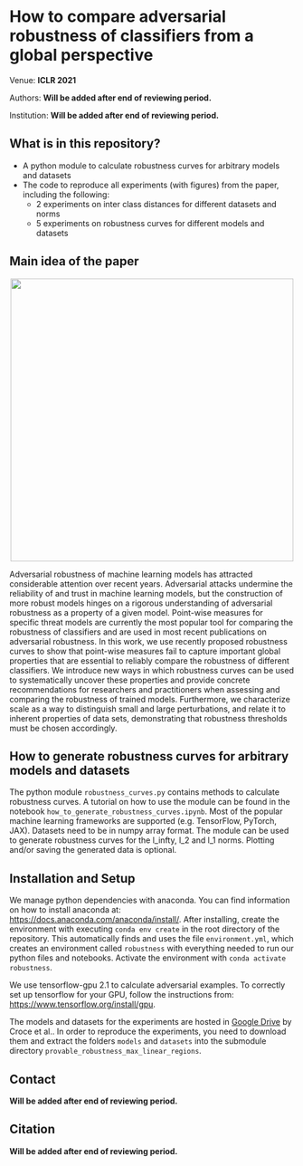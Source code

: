 # How to compare adversarial robustness of classifiers from a global perspective
Venue: **ICLR 2021**

Authors: **Will be added after end of reviewing period.**

Institution: **Will be added after end of reviewing period.**


## What is in this repository?
+ A python module to calculate robustness curves for arbitrary models and datasets
+ The code to reproduce all experiments (with figures) from the paper, including the following:
  + 2 experiments on inter class distances for different datasets and norms
  + 5 experiments on robustness curves for different models and datasets
  
## Main idea of the paper
<p align="center"><img src="images/readme_gif.gif" width="500"></p>
Adversarial robustness of machine learning models has attracted considerable attention over recent years.
Adversarial attacks undermine the reliability of and trust in machine learning models, but the construction of more robust models hinges on a rigorous understanding of adversarial robustness as a property of a given model.
Point-wise measures for specific threat models are currently the most popular tool for comparing the robustness of classifiers and are used in most recent publications on adversarial robustness.
In this work, we use recently proposed robustness curves to show that point-wise measures fail to capture important global properties that are essential to reliably compare the robustness of different classifiers.
We introduce new ways in which robustness curves can be used to systematically uncover these properties and provide concrete recommendations for researchers and practitioners when assessing and comparing the robustness of trained models.
Furthermore, we characterize scale as a way to distinguish small and large perturbations, and relate it to inherent properties of data sets, demonstrating that robustness thresholds must be chosen accordingly.

## How to generate robustness curves for arbitrary models and datasets
The python module `robustness_curves.py` contains methods to calculate robustness curves. A tutorial on how to use the module can be found in the notebook `how_to_generate_robustness_curves.ipynb`. Most of the popular machine learning frameworks are supported (e.g. TensorFlow, PyTorch, JAX). Datasets need to be in numpy array format. The module can be used to generate robustness curves for the l_infty, l_2 and l_1 norms. Plotting and/or saving the generated data is optional.

## Installation and Setup
We manage python dependencies with anaconda. You can find information on how to install anaconda at: https://docs.anaconda.com/anaconda/install/. After installing, create the environment with executing `conda env create` in the root directory of the repository. This automatically finds and uses the file `environment.yml`, which creates an environment called `robustness` with
everything needed to run our python files and notebooks. Activate the environment with `conda activate robustness`.

We use tensorflow-gpu 2.1 to calculate adversarial examples. To correctly set up tensorflow for your GPU, follow the instructions from: https://www.tensorflow.org/install/gpu.

The models and datasets for the experiments are hosted in [Google Drive](https://drive.google.com/drive/folders/1f_Qf1abFXZw1GgWxttO9tgek6M7_lYiZ) by Croce et al.. In order to reproduce the experiments, you need to download them and extract the folders `models` and `datasets` into the submodule directory `provable_robustness_max_linear_regions`.

## Contact
**Will be added after end of reviewing period.**
## Citation
**Will be added after end of reviewing period.**